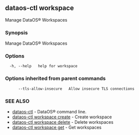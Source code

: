 ## dataos-ctl workspace

Manage DataOS® Workspaces

### Synopsis

Manage DataOS® Workspaces

### Options

```
  -h, --help   help for workspace
```

### Options inherited from parent commands

```
      --tls-allow-insecure   Allow insecure TLS connections
```

### SEE ALSO

* [dataos-ctl](dataos-ctl.md)	 - DataOS® command line.
* [dataos-ctl workspace create](dataos-ctl_workspace_create.md)	 - Create workspace
* [dataos-ctl workspace delete](dataos-ctl_workspace_delete.md)	 - Delete workspaces
* [dataos-ctl workspace get](dataos-ctl_workspace_get.md)	 - Get workspaces

